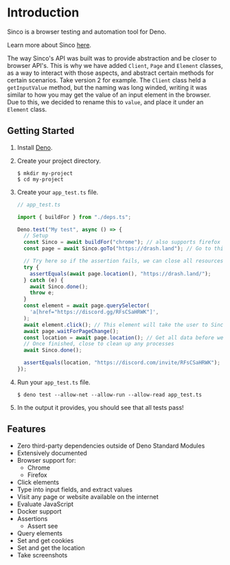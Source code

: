 # Introduction

Sinco is a browser testing and automation tool for Deno.

Learn more about Sinco [here](about-sinco).

The way Sinco's API was built was to provide abstraction and be closer to
browser API's. This is why we have added `Client`, `Page` and `Element` classes,
as a way to interact with those aspects, and abstract certain methods for
certain scenarios. Take version 2 for example. The `Client` class held a
`getInputValue` method, but the naming was long winded, writing it was similar
to how you may get the value of an input element in the browser. Due to this, we
decided to rename this to `value`, and place it under an `Element` class.

## Getting Started

1. Install [Deno](https://deno.land/).

2. Create your project directory.

   ```shell
   $ mkdir my-project
   $ cd my-project
   ```

3. Create your `app_test.ts` file.

   ```typescript
   // app_test.ts

   import { buildFor } from "./deps.ts";

   Deno.test("My test", async () => {
     // Setup
     const Sinco = await buildFor("chrome"); // also supports firefox
     const page = await Sinco.goTo("https://drash.land"); // Go to this page

     // Try here so if the assertion fails, we can close all resources
     try {
       assertEquals(await page.location(), "https://drash.land/");
     } catch (e) {
       await Sinco.done();
       throw e;
     }
     const element = await page.querySelector(
       'a[href="https://discord.gg/RFsCSaHRWK"]',
     );
     await element.click(); // This element will take the user to Sinco's documentation
     await page.waitForPageChange();
     const location = await page.location(); // Get all data before we close, then we can safely assert
     // Once finished, close to clean up any processes
     await Sinco.done();

     assertEquals(location, "https://discord.com/invite/RFsCSaHRWK");
   });
   ```

4. Run your `app_test.ts` file.

   ```shell
   $ deno test --allow-net --allow-run --allow-read app_test.ts
   ```

5. In the output it provides, you should see that all tests pass!

## Features

- Zero third-party dependencies outside of Deno Standard Modules
- Extensively documented
- Browser support for:
  - Chrome
  - Firefox
- Click elements
- Type into input fields, and extract values
- Visit any page or website available on the internet
- Evaluate JavaScript
- Docker support
- Assertions
  - Assert see
- Query elements
- Set and get cookies
- Set and get the location
- Take screenshots
